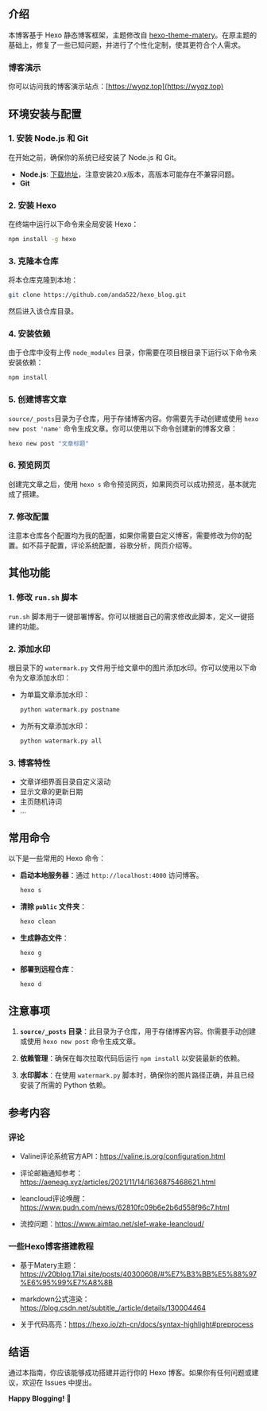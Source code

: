 ## 介绍
本博客基于 Hexo 静态博客框架，主题修改自 [hexo-theme-matery](https://github.com/blinkfox/hexo-theme-matery)。在原主题的基础上，修复了一些已知问题，并进行了个性化定制，使其更符合个人需求。

### 博客演示
你可以访问我的博客演示站点：[https://wyqz.top](https://wyqz.top)

## 环境安装与配置

### 1. 安装 Node.js 和 Git

在开始之前，确保你的系统已经安装了 Node.js 和 Git。

- **Node.js**: [下载地址](https://nodejs.org/)，注意安装20.x版本，高版本可能存在不兼容问题。
- **Git**

### 2. 安装 Hexo

在终端中运行以下命令来全局安装 Hexo：

```bash
npm install -g hexo
```

### 3. 克隆本仓库

将本仓库克隆到本地：

```bash
git clone https://github.com/anda522/hexo_blog.git
```
然后进入该仓库目录。

### 4. 安装依赖

由于仓库中没有上传 `node_modules` 目录，你需要在项目根目录下运行以下命令来安装依赖：

```bash
npm install
```

### 5. 创建博客文章

`source/_posts`目录为子仓库，用于存储博客内容。你需要先手动创建或使用 `hexo new post 'name'` 命令生成文章。你可以使用以下命令创建新的博客文章：

```bash
hexo new post "文章标题"
```

### 6. 预览网页

创建完文章之后，使用 `hexo s` 命令预览网页，如果网页可以成功预览，基本就完成了搭建。

### 7. 修改配置

注意本仓库各个配置均为我的配置，如果你需要自定义博客，需要修改为你的配置。如不蒜子配置，评论系统配置，谷歌分析，网页介绍等。

## 其他功能

### 1. 修改 `run.sh` 脚本

`run.sh` 脚本用于一键部署博客。你可以根据自己的需求修改此脚本，定义一键搭建的功能。

### 2. 添加水印

根目录下的 `watermark.py` 文件用于给文章中的图片添加水印。你可以使用以下命令为文章添加水印：

- 为单篇文章添加水印：

  ```bash
  python watermark.py postname
  ```

- 为所有文章添加水印：

  ```bash
  python watermark.py all
  ```

### 3. 博客特性

- 文章详细界面目录自定义滚动
- 显示文章的更新日期
- 主页随机诗词
- ...


## 常用命令

以下是一些常用的 Hexo 命令：

- **启动本地服务器**：通过 `http://localhost:4000` 访问博客。

  ```bash
  hexo s
  ```

- **清除 `public` 文件夹**：

  ```bash
  hexo clean
  ```

- **生成静态文件**：

  ```bash
  hexo g
  ```

- **部署到远程仓库**：

  ```bash
  hexo d
  ```

## 注意事项

1. **`source/_posts` 目录**：此目录为子仓库，用于存储博客内容。你需要手动创建或使用 `hexo new post` 命令生成文章。

2. **依赖管理**：确保在每次拉取代码后运行 `npm install` 以安装最新的依赖。

3. **水印脚本**：在使用 `watermark.py` 脚本时，确保你的图片路径正确，并且已经安装了所需的 Python 依赖。


## 参考内容

### 评论

- Valine评论系统官方API：https://valine.js.org/configuration.html

- 评论邮箱通知参考：https://aeneag.xyz/articles/2021/11/14/1636875468621.html

- leancloud评论唤醒：https://www.pudn.com/news/62810fc09b6e2b6d558f96c7.html

- 流控问题：https://www.aimtao.net/slef-wake-leancloud/

### 一些Hexo博客搭建教程

- 基于Matery主题：https://v20blog.17lai.site/posts/40300608/#%E7%B3%BB%E5%88%97%E6%95%99%E7%A8%8B

- markdown公式渲染：https://blog.csdn.net/subtitle_/article/details/130004464

- 关于代码高亮：https://hexo.io/zh-cn/docs/syntax-highlight#preprocess

## 结语

通过本指南，你应该能够成功搭建并运行你的 Hexo 博客。如果你有任何问题或建议，欢迎在 Issues 中提出。

**Happy Blogging!** 🚀